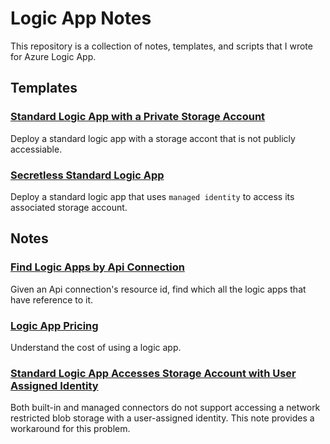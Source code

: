 # Logic App Notes

This repository is a collection of notes, templates, and scripts that I wrote for Azure Logic App.

## Templates

### [Standard Logic App with a Private Storage Account](/templates/logic_app_with_private_storage)

Deploy a standard logic app with a storage accont that is not publicly accessiable.

### [Secretless Standard Logic App](/templates/secretless_standard_logic_app)

Deploy a standard logic app that uses `managed identity` to access its associated storage account.

## Notes

### [Find Logic Apps by Api Connection](/notes/find_logic_app_by_api_connection)

Given an Api connection's resource id, find which all the logic apps that have reference to it.

### [Logic App Pricing](/notes/logic_app_pricing)

Understand the cost of using a logic app.

### [Standard Logic App Accesses Storage Account with User Assigned Identity](/notes/standard_logic_app_user_identity_storage)

Both built-in and managed connectors do not support accessing a network restricted blob storage with a user-assigned identity. This note provides a workaround for this problem.
